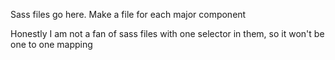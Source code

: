 Sass files go here.
Make a file for each major component

Honestly I am not a fan of sass files with one selector in them, so it won't
be one to one mapping
